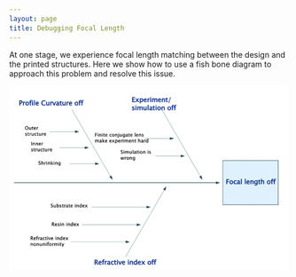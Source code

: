 ```yaml
---
layout: page
title: Debugging Focal Length
---
```


At one stage, we experience focal length matching between the design and the printed structures. Here we show how to use a fish bone diagram to approach this problem and resolve this issue.

![](/assets/img/fishbone.png)
